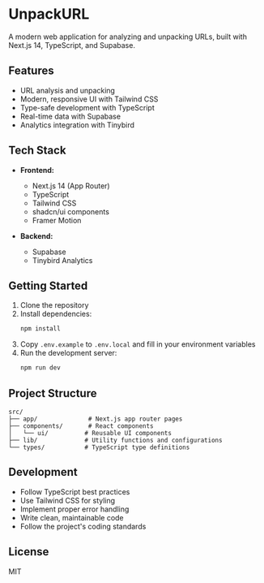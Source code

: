 # UnpackURL

A modern web application for analyzing and unpacking URLs, built with Next.js 14, TypeScript, and Supabase.

## Features

- URL analysis and unpacking
- Modern, responsive UI with Tailwind CSS
- Type-safe development with TypeScript
- Real-time data with Supabase
- Analytics integration with Tinybird

## Tech Stack

- **Frontend:**
  - Next.js 14 (App Router)
  - TypeScript
  - Tailwind CSS
  - shadcn/ui components
  - Framer Motion

- **Backend:**
  - Supabase
  - Tinybird Analytics

## Getting Started

1. Clone the repository
2. Install dependencies:
   ```bash
   npm install
   ```
3. Copy `.env.example` to `.env.local` and fill in your environment variables
4. Run the development server:
   ```bash
   npm run dev
   ```

## Project Structure

```
src/
├── app/              # Next.js app router pages
├── components/       # React components
│   └── ui/          # Reusable UI components
├── lib/             # Utility functions and configurations
└── types/           # TypeScript type definitions
```

## Development

- Follow TypeScript best practices
- Use Tailwind CSS for styling
- Implement proper error handling
- Write clean, maintainable code
- Follow the project's coding standards

## License

MIT
